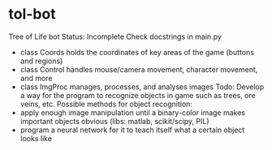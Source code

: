 # tol-bot
Tree of Life bot
Status: Incomplete
Check docstrings in main.py
- class Coords holds the coordinates of key areas of the game (buttons and regions)
- class Control handles mouse/camera movement, character movement, and more
- class ImgProc manages, processes, and analyses images
Todo: Develop a way for the program to recognize objects in game such as trees, ore veins, etc.
Possible methods for object recognition:
- apply enough image manipulation until a binary-color image makes important objects obvious (libs: matlab, scikit/scipy, PIL)
- program a neural network for it to teach itself what a certain object looks like
